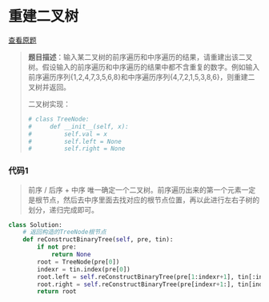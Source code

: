 # 重建二叉树

[查看原题](https://www.nowcoder.com/practice/8a19cbe657394eeaac2f6ea9b0f6fcf6?tpId=13&tqId=11157&tPage=1&rp=1&ru=/ta/coding-interviews&qru=/ta/coding-interviews/question-ranking)

> **题目描述**：输入某二叉树的前序遍历和中序遍历的结果，请重建出该二叉树。假设输入的前序遍历和中序遍历的结果中都不含重复的数字。例如输入前序遍历序列{1,2,4,7,3,5,6,8}和中序遍历序列{4,7,2,1,5,3,8,6}，则重建二叉树并返回。
>
> 二叉树实现：
>
> ```python
> # class TreeNode:
> #     def __init__(self, x):
> #         self.val = x
> #         self.left = None
> #         self.right = None
> ```

### 代码1

> 前序 / 后序 + 中序 唯一确定一个二叉树。前序遍历出来的第一个元素一定是根节点，然后去中序里面去找对应的根节点位置，再以此进行左右子树的划分，递归完成即可。

```python
class Solution:
    # 返回构造的TreeNode根节点
    def reConstructBinaryTree(self, pre, tin):
        if not pre:
            return None
        root = TreeNode(pre[0])
        indexr = tin.index(pre[0])
        root.left = self.reConstructBinaryTree(pre[1:indexr+1], tin[:indexr])
        root.right = self.reConstructBinaryTree(pre[indexr+1:], tin[indexr+1:])
        return root
```

